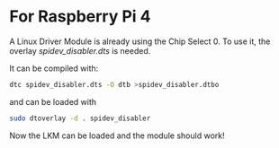 # For Raspberry Pi 4

A Linux Driver Module is already using the Chip Select 0. To use it, the overlay *spidev_disabler.dts* is needed.

It can be compiled with:

```sh
dtc spidev_disabler.dts -O dtb >spidev_disabler.dtbo
```

and can be loaded with
```sh
sudo dtoverlay -d . spidev_disabler
```

Now the LKM can be loaded and the module should work!




